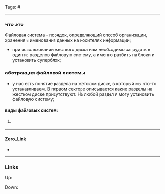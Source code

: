 Tags: #
***
### что это
Файловая система - порядок, определяющий способ организации, хранения и именования данных на носителях информации;

 - при использовании жесткого диска нам необходимо загрудить в один из 	разделов файловую систему, а именно разбить на блоки и установить суперблок;


### абстракция файловой системы
- у нас есть понятие раздела на жетском диске, в который мы что-то устанавливаем. В первом секторе описывается какие разделы на жестком диске присутствуют. На любой раздел я могу установить файловую систему; 

#### виды файловых систем: 
1) 


####

***
#### Zero_Link
- 
***
### Links
Up:

Down:


